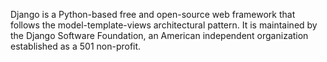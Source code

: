 Django is a Python-based free and open-source web framework that follows the model-template-views architectural pattern. It is maintained by the Django Software Foundation, an American independent organization established as a 501 non-profit.